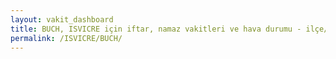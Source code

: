 ```yaml
---
layout: vakit_dashboard
title: BUCH, ISVICRE için iftar, namaz vakitleri ve hava durumu - ilçe/eyalet seç
permalink: /ISVICRE/BUCH/
---
```


<script type="text/javascript">
  var GLOBAL_COUNTRY = 'ISVICRE';
  var GLOBAL_CITY = 'BUCH';
  var GLOBAL_STATE = '';
  var lat = 72;
  var lon = 21;
</script>
